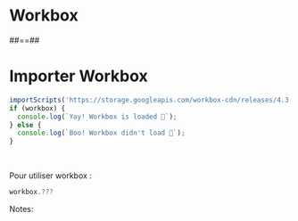 <!-- .slide: class="transition" data-background="#fb8c00" -->

# Workbox

##==##

<!-- .slide: class="with-code" data-background="#fb8c00" -->

# Importer Workbox

<!-- .element: style="color:white" -->

```javascript
importScripts('https://storage.googleapis.com/workbox-cdn/releases/4.3.1/workbox-sw.js');
if (workbox) {
  console.log(`Yay! Workbox is loaded 🎉`);
} else {
  console.log(`Boo! Workbox didn't load 😬`);
}
```

<!-- .element: class="big-code" -->

<br />

Pour utiliser workbox :

<!-- .element: style="color:white" -->

```javascript
workbox.???
```

<!-- .element: class="big-code" -->

Notes:
